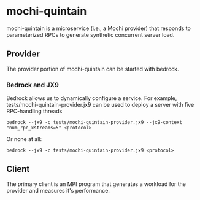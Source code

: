 # mochi-quintain

mochi-quintain is a microservice (i.e., a Mochi provider) that responds to
parameterized RPCs to generate synthetic concurrent server load.

## Provider
The provider portion of mochi-quintain can be started with bedrock.

### Bedrock and JX9

Bedrock allows us to dynamically configure a service.  For example, tests/mochi-quintain-provider.jx9  can be used to deploy a server with five RPC-handling threads

    bedrock --jx9 -c tests/mochi-quintain-provider.jx9 --jx9-context "num_rpc_xstreams=5" <protocol>

Or none at all:

    bedrock --jx9 -c tests/mochi-quintain-provider.jx9 <protocol>

## Client

The primary client is an MPI program that generates a workload for the
provider and measures it's performance.

